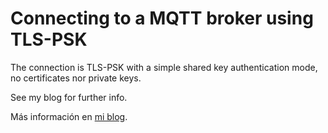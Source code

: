 # Connecting to a MQTT broker using TLS-PSK

The connection is TLS-PSK with a simple shared key authentication mode, no certificates nor private keys.

See my blog for further info.

Más información en [mi blog](http://www.scaprile.com/2022/03/31/mqtt-sobre-tls-psk-con-esp32-y-mongoose-os/).
